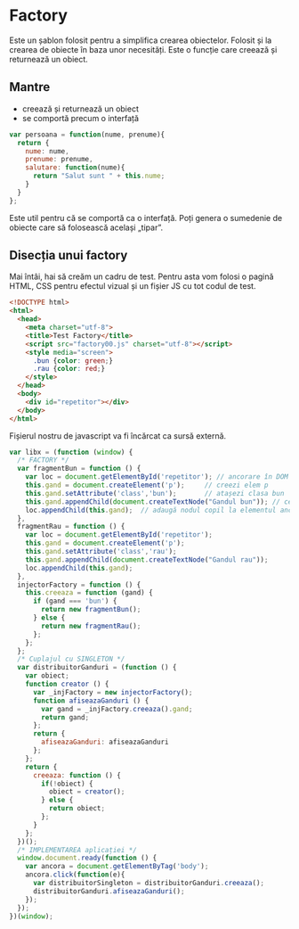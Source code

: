 # Factory

Este un șablon folosit pentru a simplifica crearea obiectelor.
Folosit și la crearea de obiecte în baza unor necesități.
Este o funcție care creează și returnează un obiect.

## Mantre
 - creează și returnează un obiect
 - se comportă precum o interfață

```javascript
var persoana = function(nume, prenume){
  return {
    nume: nume,
    prenume: prenume,
    salutare: function(nume){
      return "Salut sunt " + this.nume;
    }
  }
};
```

Este util pentru că se comportă ca o interfață. Poți genera o sumedenie de obiecte care să folosească același „tipar”.

## Disecția unui factory

Mai întâi, hai să creăm un cadru de test. Pentru asta vom folosi o pagină HTML, CSS pentru efectul vizual și un fișier JS cu tot codul de test.

```html
<!DOCTYPE html>
<html>
  <head>
    <meta charset="utf-8">
    <title>Test Factory</title>
    <script src="factory00.js" charset="utf-8"></script>
    <style media="screen">
      .bun {color: green;}
      .rau {color: red;}
    </style>
  </head>
  <body>
    <div id="repetitor"></div>
  </body>
</html>
```

Fișierul nostru de javascript va fi încărcat ca sursă externă.

```javascript
var libx = (function (window) {
  /* FACTORY */
  var fragmentBun = function () {
    var loc = document.getElementById('repetitor'); // ancorare în DOM
    this.gand = document.createElement('p');     // creezi elem p
    this.gand.setAttribute('class','bun');       // atașezi clasa bun
    this.gand.appendChild(document.createTextNode("Gandul bun")); // ceva text
    loc.appendChild(this.gand);  // adaugă nodul copil la elementul ancoră
  },
  fragmentRau = function () {
    var loc = document.getElementById('repetitor');
    this.gand = document.createElement('p');
    this.gand.setAttribute('class','rau');
    this.gand.appendChild(document.createTextNode("Gandul rau"));
    loc.appendChild(this.gand);
  },
  injectorFactory = function () {
    this.creeaza = function (gand) {
      if (gand === 'bun') {
        return new fragmentBun();
      } else {
        return new fragmentRau();
      };
    };
  };
  /* Cuplajul cu SINGLETON */
  var distribuitorGanduri = (function () {
    var obiect;
    function creator () {
      var _injFactory = new injectorFactory();
      function afiseazaGanduri () {
        var gand = _injFactory.creeaza().gand;
        return gand;
      };
      return {
        afiseazaGanduri: afiseazaGanduri
      };
    };
    return {
      creeaza: function () {
        if(!obiect) {
          obiect = creator();
        } else {
          return obiect;
        };
      }
    };
  })();
  /* IMPLEMENTAREA aplicației */
  window.document.ready(function () {
    var ancora = document.getElementByTag('body');
    ancora.click(function(e){
      var distribuitorSingleton = distribuitorGanduri.creeaza();
      distribuitorGanduri.afiseazaGanduri();
    });
  });
})(window);
```
